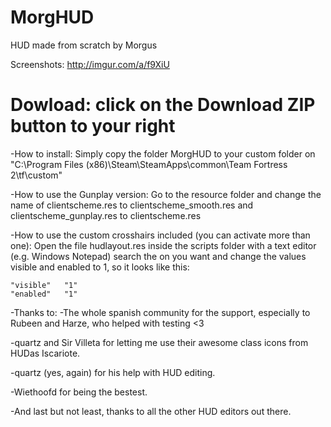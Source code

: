 MorgHUD
=======

HUD made from scratch by Morgus

Screenshots: http://imgur.com/a/f9XiU

Dowload: click on the Download ZIP button to your right
=======
-How to install:
  Simply copy the folder MorgHUD to your custom folder
  on "C:\Program Files (x86)\Steam\SteamApps\common\Team Fortress 2\tf\custom"

-How to use the Gunplay version:
	Go to the resource folder and change the name of clientscheme.res to clientscheme_smooth.res
	and clientscheme_gunplay.res to clientscheme.res

-How to use the custom crosshairs included (you can activate more than one):
  Open the file hudlayout.res inside the scripts folder with a text editor (e.g. Windows Notepad)
  search the on you want and change the values visible and enabled to 1, so it looks like this:
	
	"visible"	"1"
	"enabled"	"1"

-Thanks to:
  -The whole spanish community for the support, especially to Rubeen and Harze, who helped
   with testing <3

  -quartz and Sir Villeta for letting me use their awesome class icons from HUDas Iscariote.

  -quartz (yes, again) for his help with HUD editing.
  
  -Wiethoofd for being the bestest.

  -And last but not least, thanks to all the other HUD editors out there.
